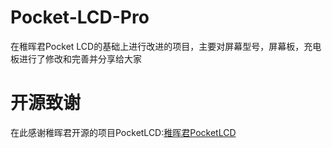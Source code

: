 # Pocket-LCD-Pro

在稚晖君Pocket LCD的基础上进行改进的项目，主要对屏幕型号，屏幕板，充电板进行了修改和完善并分享给大家

# 开源致谢

在此感谢稚晖君开源的项目PocketLCD:[稚晖君PocketLCD](https://github.com/peng-zhihui/PocketLCD)
